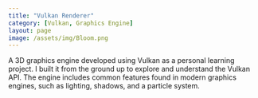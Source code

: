```yaml
---
title: "Vulkan Renderer"
category: [Vulkan, Graphics Engine]
layout: page
image: /assets/img/Bloom.png
---
```

A 3D graphics engine developed using Vulkan as a personal learning project. I built it from the ground up to explore and understand the Vulkan API. The engine includes common features found in modern graphics engines, such as lighting, shadows, and a particle system.
